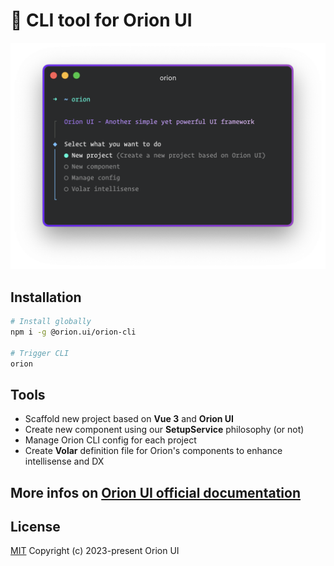 # 👾 CLI tool for Orion UI

![Orion CLI](assets/orion-cli-root.png)


## Installation

```sh
# Install globally
npm i -g @orion.ui/orion-cli

# Trigger CLI
orion
```

## Tools
- Scaffold new project based on **Vue 3** and **Orion UI**
- Create new component using our **SetupService** philosophy (or not)
- Manage Orion CLI config for each project
- Create **Volar** definition file for Orion's components to enhance intellisense and DX

## More infos on [Orion UI official documentation](https://orion-ui.org)

## License 

[MIT](https://opensource.org/licenses/MIT) Copyright (c) 2023-present Orion UI